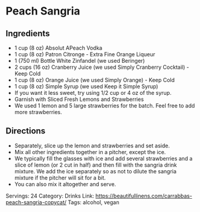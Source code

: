 # Peach Sangria
## Ingredients
- 1 cup (8 oz) Absolut APeach Vodka
- 1 cup (8 oz) Patron Citronge - Extra Fine Orange Liqueur
- 1 (750 ml) Bottle White Zinfandel (we used Beringer)
- 2 cups (16 oz) Cranberry Juice (we used Simply Cranberry Cocktail) - Keep Cold
- 1 cup (8 oz) Orange Juice (we used Simply Orange) - Keep Cold
- 1 cup (8 oz) Simple Syrup (we used Keep it Simple Syrup)
- If you want it less sweet, try using 1/2 cup or 4 oz of the syrup.
- Garnish with Sliced Fresh Lemons and Strawberries
- We used 1 lemon and 5 large strawberries for the batch. Feel free to add more strawberries.
## Directions
- Separately, slice up the lemon and strawberries and set aside.
- Mix all other ingredients together in a pitcher, except the ice.
- We typically fill the glasses with ice and add several strawberries and a slice of lemon (or 2 cut in half) and then fill with the sangria drink mixture. We add the ice separately so as not to dilute the sangria mixture if the pitcher will sit for a bit.
- You can also mix it altogether and serve.

Servings: 24
Category: Drinks
Link: https://beautifullinens.com/carrabbas-peach-sangria-copycat/
Tags: alcohol, vegan
